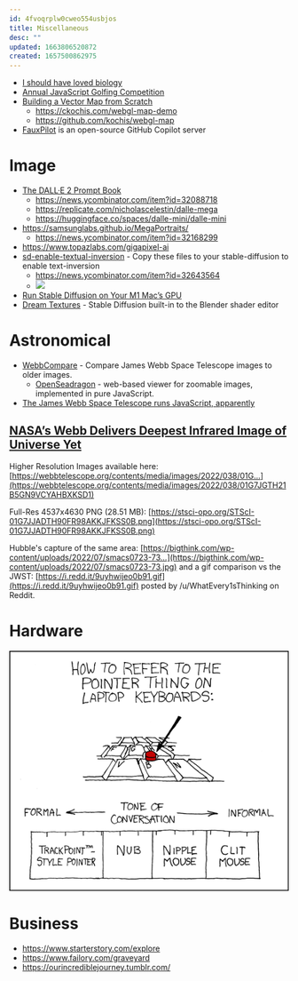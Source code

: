 ```yaml
---
id: 4fvoqrplw0cweo554usbjos
title: Miscellaneous
desc: ""
updated: 1663806520872
created: 1657500862975
---
```


- [I should have loved biology](https://jsomers.net/i-should-have-loved-biology/)
- [Annual JavaScript Golfing Competition](https://js1024.fun/results/2022)
- [Building a Vector Map from Scratch](https://ckochis.com/building-a-vector-map-from-scratch)
  - https://ckochis.com/webgl-map-demo
  - https://github.com/kochis/webgl-map
- [FauxPilot](https://github.com/moyix/fauxpilot) is an open-source GitHub Copilot server

# Image

- [The DALL·E 2 Prompt Book](https://dallery.gallery/the-dalle-2-prompt-book/)
  - https://news.ycombinator.com/item?id=32088718
  - https://replicate.com/nicholascelestin/dalle-mega
  - https://huggingface.co/spaces/dalle-mini/dalle-mini
- https://samsunglabs.github.io/MegaPortraits/
  - https://news.ycombinator.com/item?id=32168299
- https://www.topazlabs.com/gigapixel-ai
- [sd-enable-textual-inversion](https://github.com/hlky/sd-enable-textual-inversion) - Copy these files to your stable-diffusion to enable text-inversion
  - https://news.ycombinator.com/item?id=32643564
  - ![](https://camo.githubusercontent.com/8fc4621d6a30a8bc94192aff7cfd3f5f5f588401752001c0d0888e898f8a93b1/68747470733a2f2f7465787475616c2d696e76657273696f6e2e6769746875622e696f2f7374617469632f696d616765732f65646974696e672f7465617365722e4a5047)
- [Run Stable Diffusion on Your M1 Mac’s GPU](https://news.ycombinator.com/item?id=32678664)
- [Dream Textures](https://github.com/carson-katri/dream-textures) - Stable Diffusion built-in to the Blender shader editor

# Astronomical

- [WebbCompare](https://github.com/JohnEdChristensen/WebbCompare) - Compare James Webb Space Telescope images to older images.
  - [OpenSeadragon](https://github.com/openseadragon/openseadragon) - web-based viewer for zoomable images, implemented in pure JavaScript.
- [The James Webb Space Telescope runs JavaScript, apparently](https://www.theverge.com/2022/8/18/23206110/james-webb-space-telescope-javascript-jwst-instrument-control)

## [NASA’s Webb Delivers Deepest Infrared Image of Universe Yet](https://www.nasa.gov/image-feature/goddard/2022/nasa-s-webb-delivers-deepest-infrared-image-of-universe-yet)

Higher Resolution Images available here: [https://webbtelescope.org/contents/media/images/2022/038/01G...](https://webbtelescope.org/contents/media/images/2022/038/01G7JGTH21B5GN9VCYAHBXKSD1)

Full-Res 4537x4630 PNG (28.51 MB): [https://stsci-opo.org/STScI-01G7JJADTH90FR98AKKJFKSS0B.png](https://stsci-opo.org/STScI-01G7JJADTH90FR98AKKJFKSS0B.png)

Hubble's capture of the same area: [https://bigthink.com/wp-content/uploads/2022/07/smacs0723-73...](https://bigthink.com/wp-content/uploads/2022/07/smacs0723-73.jpg) and a gif comparison vs the JWST: [https://i.redd.it/9uyhwijeo0b91.gif](https://i.redd.it/9uyhwijeo0b91.gif) posted by /u/WhatEvery1sThinking on Reddit.

# Hardware

![](/assets/images/appropriate_term.png)

# Business

- https://www.starterstory.com/explore
- https://www.failory.com/graveyard
- https://ourincrediblejourney.tumblr.com/

